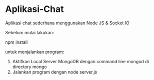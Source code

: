 # Aplikasi-Chat
Aplikasi chat sederhana menggunakan Node JS &amp; Socket IO

Sebelum mulai lakukan:

npm install

untuk menjalankan program:
1. Aktifkan Local Server MongoDB dengan command line mongod di directory mongo
2. Jalankan program dengan node server.js

